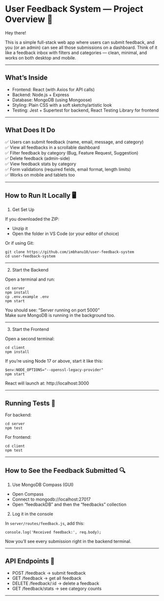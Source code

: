 User Feedback System — Project Overview 📝
========================================

Hey there! 

This is a simple full-stack web app where users can submit feedback, and you (or an admin) can see all those submissions on a dashboard. Think of it like a feedback inbox with filters and categories — clean, minimal, and works on both desktop and mobile.

---

What’s Inside 
----------------

- Frontend: React (with Axios for API calls)
- Backend: Node.js + Express
- Database: MongoDB (using Mongoose)
- Styling: Plain CSS with a soft sketchy/artistic look
- Testing: Jest + Supertest for backend, React Testing Library for frontend

---

What Does It Do
------------------

✅ Users can submit feedback (name, email, message, and category)  
✅ View all feedbacks in a scrollable dashboard  
✅ Filter feedback by category (Bug, Feature Request, Suggestion)  
✅ Delete feedback (admin-side)  
✅ View feedback stats by category  
✅ Form validations (required fields, email format, length limits)  
✅ Works on mobile and tablets too  

---

How to Run It Locally 🖥️
------------------------

1. Get Set Up

If you downloaded the ZIP:

- Unzip it
- Open the folder in VS Code (or your editor of choice)

Or if using Git:

    git clone https://github.com/imbhanu10/user-feedback-system
    cd user-feedback-system

---

 2. Start the Backend

Open a terminal and run:

    cd server
    npm install
    cp .env.example .env
    npm start

You should see: “Server running on port 5000”  
Make sure MongoDB is running in the background too.

---

 3. Start the Frontend

Open a second terminal:

    cd client
    npm install

If you’re using Node 17 or above, start it like this:

    $env:NODE_OPTIONS="--openssl-legacy-provider"
    npm start

React will launch at: http://localhost:3000

---

Running Tests 🧪
----------------

For backend:

    cd server
    npm test

For frontend:

    cd client
    npm test

---

How to See the Feedback Submitted 🔍
------------------------------------------

1. Use MongoDB Compass (GUI)

- Open Compass
- Connect to mongodb://localhost:27017
- Open “feedbackDB” and then the “feedbacks” collection

2. Log it in the console

In `server/routes/feedback.js`, add this:

    console.log('Received feedback:', req.body);

Now you’ll see every submission right in the backend terminal.

---

API Endpoints 🧠
----------------

- POST /feedback → submit feedback
- GET /feedback → get all feedback
- DELETE /feedback/:id → delete a feedback
- GET /feedback/stats → see category counts

---
